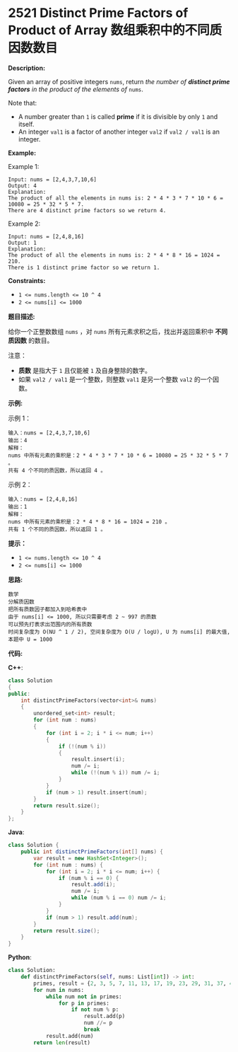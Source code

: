 # 2521 Distinct Prime Factors of Product of Array 数组乘积中的不同质因数数目

__Description:__

Given an array of positive integers `nums`, return _the number of __distinct prime factors__ in the product of the elements of_ `nums`.

Note that:

- A number greater than `1` is called __prime__ if it is divisible by only `1` and itself.
- An integer `val1` is a factor of another integer `val2` if `val2 / val1` is an integer.

__Example:__

Example 1:

```text
Input: nums = [2,4,3,7,10,6]
Output: 4
Explanation:
The product of all the elements in nums is: 2 * 4 * 3 * 7 * 10 * 6 = 10080 = 25 * 32 * 5 * 7.
There are 4 distinct prime factors so we return 4.
```

Example 2:

```text
Input: nums = [2,4,8,16]
Output: 1
Explanation:
The product of all the elements in nums is: 2 * 4 * 8 * 16 = 1024 = 210.
There is 1 distinct prime factor so we return 1.
```

__Constraints:__

- `1 <= nums.length <= 10 ^ 4`
- `2 <= nums[i] <= 1000`

__题目描述:__

给你一个正整数数组 `nums` ，对 `nums` 所有元素求积之后，找出并返回乘积中 __不同质因数__ 的数目。

注意：

- __质数__ 是指大于 `1` 且仅能被 `1` 及自身整除的数字。
- 如果 `val2 / val1` 是一个整数，则整数 `val1` 是另一个整数 `val2` 的一个因数。

__示例:__

示例 1：

```text
输入：nums = [2,4,3,7,10,6]
输出：4
解释：
nums 中所有元素的乘积是：2 * 4 * 3 * 7 * 10 * 6 = 10080 = 25 * 32 * 5 * 7 。
共有 4 个不同的质因数，所以返回 4 。
```

示例 2：

```text
输入：nums = [2,4,8,16]
输出：1
解释：
nums 中所有元素的乘积是：2 * 4 * 8 * 16 = 1024 = 210 。
共有 1 个不同的质因数，所以返回 1 。
```

__提示：__

- `1 <= nums.length <= 10 ^ 4`
- `2 <= nums[i] <= 1000`

__思路:__

```text
数学
分解质因数
把所有质数因子都加入到哈希表中
由于 nums[i] <= 1000, 所以只需要考虑 2 ~ 997 的质数
可以预先打表求出范围内的所有质数
时间复杂度为 O(NU ^ 1 / 2), 空间复杂度为 O(U / logU), U 为 nums[i] 的最大值, 本题中 U = 1000
```

__代码:__

__C++__:

```C++
class Solution
{
public:
    int distinctPrimeFactors(vector<int>& nums) 
    {
        unordered_set<int> result;
        for (int num : nums) 
        {
            for (int i = 2; i * i <= num; i++) 
            {
                if (!(num % i))
                {
                    result.insert(i);
                    num /= i;
                    while (!(num % i)) num /= i;
                }
            }
            if (num > 1) result.insert(num);
        }
        return result.size();
    }
};
```

__Java__:

```Java
class Solution {
    public int distinctPrimeFactors(int[] nums) {
        var result = new HashSet<Integer>();
        for (int num : nums) {
            for (int i = 2; i * i <= num; i++) {
                if (num % i == 0) {
                    result.add(i);
                    num /= i;
                    while (num % i == 0) num /= i;
                }
            }
            if (num > 1) result.add(num);
        }
        return result.size();
    }
}
```

__Python__:

```Python
class Solution:
    def distinctPrimeFactors(self, nums: List[int]) -> int:
        primes, result = {2, 3, 5, 7, 11, 13, 17, 19, 23, 29, 31, 37, 41, 43, 47, 53, 59, 61, 67, 71, 73, 79, 83, 89, 97, 101, 103, 107, 109, 113, 127, 131, 137, 139, 149, 151, 157, 163, 167, 173, 179, 181, 191, 193, 197, 199, 211, 223, 227, 229, 233, 239, 241, 251, 257, 263, 269, 271, 277, 281, 283, 293, 307, 311, 313, 317, 331, 337, 347, 349, 353, 359, 367, 373, 379, 383, 389, 397, 401, 409, 419, 421, 431, 433, 439, 443, 449, 457, 461, 463, 467, 479, 487, 491, 499, 503, 509, 521, 523, 541, 547, 557, 563, 569, 571, 577, 587, 593, 599, 601, 607, 613, 617, 619, 631, 641, 643, 647, 653, 659, 661, 673, 677, 683, 691, 701, 709, 719, 727, 733, 739, 743, 751, 757, 761, 769, 773, 787, 797, 809, 811, 821, 823, 827, 829, 839, 853, 857, 859, 863, 877, 881, 883, 887, 907, 911, 919, 929, 937, 941, 947, 953, 967, 971, 977, 983, 991, 997}, set()
        for num in nums:
            while num not in primes:
                for p in primes:
                    if not num % p:
                        result.add(p)
                        num //= p
                        break
            result.add(num)
        return len(result)
```
